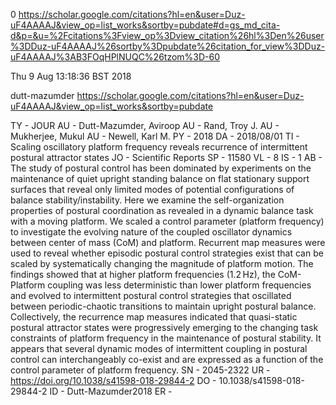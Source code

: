 0
https://scholar.google.com/citations?hl=en&user=Duz-uF4AAAAJ&view_op=list_works&sortby=pubdate#d=gs_md_cita-d&p=&u=%2Fcitations%3Fview_op%3Dview_citation%26hl%3Den%26user%3DDuz-uF4AAAAJ%26sortby%3Dpubdate%26citation_for_view%3DDuz-uF4AAAAJ%3AB3FOqHPlNUQC%26tzom%3D-60

Thu  9 Aug 13:18:36 BST 2018




dutt-mazumder
https://scholar.google.com/citations?hl=en&user=Duz-uF4AAAAJ&view_op=list_works&sortby=pubdate

TY  - JOUR
AU  - Dutt-Mazumder, Aviroop
AU  - Rand, Troy J.
AU  - Mukherjee, Mukul
AU  - Newell, Karl M.
PY  - 2018
DA  - 2018/08/01
TI  - Scaling oscillatory platform frequency reveals recurrence of intermittent postural attractor states
JO  - Scientific Reports
SP  - 11580
VL  - 8
IS  - 1
AB  - The study of postural control has been dominated by experiments on the maintenance of quiet upright standing balance on flat stationary support surfaces that reveal only limited modes of potential configurations of balance stability/instability. Here we examine the self-organization properties of postural coordination as revealed in a dynamic balance task with a moving platform. We scaled a control parameter (platform frequency) to investigate the evolving nature of the coupled oscillator dynamics between center of mass (CoM) and platform. Recurrent map measures were used to reveal whether episodic postural control strategies exist that can be scaled by systematically changing the magnitude of platform motion. The findings showed that at higher platform frequencies (1.2 Hz), the CoM-Platform coupling was less deterministic than lower platform frequencies and evolved to intermittent postural control strategies that oscillated between periodic-chaotic transitions to maintain upright postural balance. Collectively, the recurrence map measures indicated that quasi-static postural attractor states were progressively emerging to the changing task constraints of platform frequency in the maintenance of postural stability. It appears that several dynamic modes of intermittent coupling in postural control can interchangeably co-exist and are expressed as a function of the control parameter of platform frequency.
SN  - 2045-2322
UR  - https://doi.org/10.1038/s41598-018-29844-2
DO  - 10.1038/s41598-018-29844-2
ID  - Dutt-Mazumder2018
ER  - 
